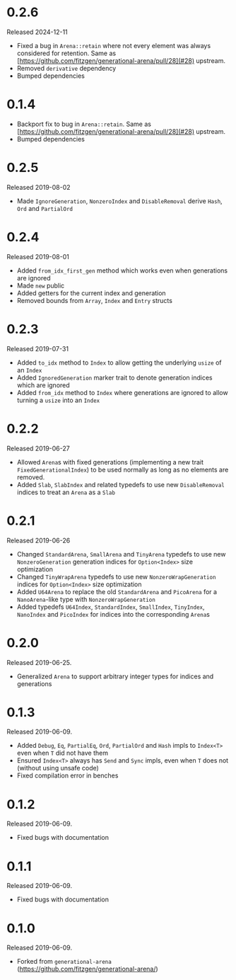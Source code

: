 # 0.2.6

Released 2024-12-11

* Fixed a bug in `Arena::retain` where not every element was always considered for retention. 
  Same as [https://github.com/fitzgen/generational-arena/pull/28](#28) upstream.
* Removed `derivative` dependency
* Bumped dependencies

# 0.1.4

* Backport fix to bug in `Arena::retain`.
  Same as [https://github.com/fitzgen/generational-arena/pull/28](#28) upstream.
* Bumped dependencies

# 0.2.5

Released 2019-08-02

* Made `IgnoreGeneration`, `NonzeroIndex` and `DisableRemoval` derive `Hash`, `Ord` and `PartialOrd`

# 0.2.4

Released 2019-08-01

* Added `from_idx_first_gen` method which works even when generations are ignored
* Made `new` public
* Added getters for the current index and generation
* Removed bounds from `Array`, `Index` and `Entry` structs

# 0.2.3

Released 2019-07-31

* Added `to_idx` method to `Index` to allow getting the underlying `usize` of an `Index`
* Added `IgnoredGeneration` marker trait to denote generation indices which are ignored
* Added `from_idx` method to `Index` where generations are ignored to allow turning a `usize` into an `Index`

# 0.2.2

Released 2019-06-27

* Allowed `Arena`s with fixed generations (implementing a new trait `FixedGenerationalIndex`) to be used normally as long as no elements are removed.
* Added `Slab`, `SlabIndex` and related typedefs to use new `DisableRemoval` indices to treat an `Arena` as a `Slab`

# 0.2.1

Released 2019-06-26

* Changed `StandardArena`, `SmallArena` and `TinyArena` typedefs to use new `NonzeroGeneration` generation indices for `Option<Index>` size optimization
* Changed `TinyWrapArena` typedefs to use new `NonzeroWrapGeneration` indices for `Option<Index>` size optimization
* Added `U64Arena` to replace the old `StandardArena` and `PicoArena` for a `NanoArena`-like type with `NonzeroWrapGeneration`
* Added typedefs `U64Index`, `StandardIndex`, `SmallIndex`, `TinyIndex`, `NanoIndex` and `PicoIndex` for indices into the corresponding `Arena`s

# 0.2.0

Released 2019-06-25.

* Generalized `Arena` to support arbitrary integer types for indices and generations

# 0.1.3

Released 2019-06-09.

* Added `Debug`, `Eq`, `PartialEq`, `Ord`, `PartialOrd` and `Hash` impls to `Index<T>` even when `T` did not have them
* Ensured `Index<T>` always has `Send` and `Sync` impls, even when `T` does not (without using unsafe code)
* Fixed compilation error in benches

# 0.1.2

Released 2019-06-09.

* Fixed bugs with documentation

# 0.1.1

Released 2019-06-09.

* Fixed bugs with documentation


# 0.1.0

Released 2019-06-09.

* Forked from `generational-arena` (https://github.com/fitzgen/generational-arena/)

